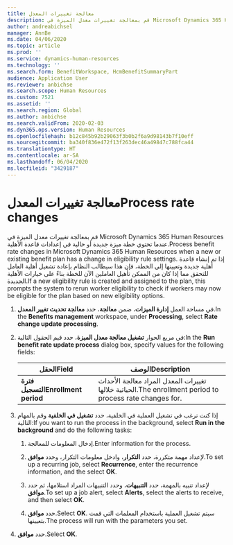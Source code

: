 ```yaml
---
title: معالجة تغييرات المعدل
description: قم بمعالجة تغييرات معدل الميزة في Microsoft Dynamics 365 Human Resources عندما تحتوي خطة ميزة جديدة أو حالية في إعدادات قاعدة الأهلية.
author: andreabichsel
manager: AnnBe
ms.date: 04/06/2020
ms.topic: article
ms.prod: ''
ms.service: dynamics-human-resources
ms.technology: ''
ms.search.form: BenefitWorkspace, HcmBenefitSummaryPart
audience: Application User
ms.reviewer: anbichse
ms.search.scope: Human Resources
ms.custom: 7521
ms.assetid: ''
ms.search.region: Global
ms.author: anbichse
ms.search.validFrom: 2020-02-03
ms.dyn365.ops.version: Human Resources
ms.openlocfilehash: b12c845b92b29063f3b0b2f6a9d98143b7f10eff
ms.sourcegitcommit: ba340f836e472f13f263dec46a49847c788fca44
ms.translationtype: HT
ms.contentlocale: ar-SA
ms.lasthandoff: 06/04/2020
ms.locfileid: "3429187"
---
```

# <a name="process-rate-changes"></a><span data-ttu-id="ce38a-103">معالجة تغييرات المعدل</span><span class="sxs-lookup"><span data-stu-id="ce38a-103">Process rate changes</span></span>

<span data-ttu-id="ce38a-104">قم بمعالجة تغييرات معدل الميزة في Microsoft Dynamics 365 Human Resources عندما تحتوي خطة ميزة جديدة أو حالية في إعدادات قاعدة الأهلية.</span><span class="sxs-lookup"><span data-stu-id="ce38a-104">Process benefit rate changes in Microsoft Dynamics 365 Human Resources when a new or existing benefit plan has a change in eligibility rule settings.</span></span> <span data-ttu-id="ce38a-105">إذا تم إنشاء قاعدة أهلية جديدة وتعيينها إلى الخطة، فإن هذا سيطالب النظام بإعادة تشغيل أهلية العامل للتحقق مما إذا كان من الممكن تأهيل العاملين الآن للخطة بناءً على خيارات الأهلية الجديدة.</span><span class="sxs-lookup"><span data-stu-id="ce38a-105">If a new eligibility rule is created and assigned to the plan, this prompts the system to rerun worker eligibility to check if workers may now be eligible for the plan based on new eligibility options.</span></span> 

1. <span data-ttu-id="ce38a-106">في مساحة العمل **إدارة الميزات**، ضمن **معالجة**، حدد **معالجة تحديث تغيير المعدل**.</span><span class="sxs-lookup"><span data-stu-id="ce38a-106">In the **Benefits management** workspace, under **Processing**, select **Rate change update processing**.</span></span>

2. <span data-ttu-id="ce38a-107">في مربع الحوار **تشغيل معالجة معدل الميزة**، حدد قيم الحقول التالية:</span><span class="sxs-lookup"><span data-stu-id="ce38a-107">In the **Run benefit rate update process** dialog box, specify values for the following fields:</span></span>

   | <span data-ttu-id="ce38a-108">الحقل</span><span class="sxs-lookup"><span data-stu-id="ce38a-108">Field</span></span> | <span data-ttu-id="ce38a-109">‏‏الوصف</span><span class="sxs-lookup"><span data-stu-id="ce38a-109">Description</span></span> |
   | --- | --- |
   | <span data-ttu-id="ce38a-110">**فترة التسجيل**</span><span class="sxs-lookup"><span data-stu-id="ce38a-110">**Enrollment period**</span></span> | <span data-ttu-id="ce38a-111">تغييرات المعدل المراد معالجة الأحداث الحياتية خلالها.</span><span class="sxs-lookup"><span data-stu-id="ce38a-111">The enrollment period to process rate changes for.</span></span> |

3. <span data-ttu-id="ce38a-112">إذا كنت ترغب في تشغيل العملية في الخلفية، حدد **تشغيل في الخلفية** وقم بالمهام التالية:</span><span class="sxs-lookup"><span data-stu-id="ce38a-112">If you want to run the process in the background, select **Run in the background** and do the following tasks:</span></span>

   1. <span data-ttu-id="ce38a-113">إدخال المعلومات للمعالجة.</span><span class="sxs-lookup"><span data-stu-id="ce38a-113">Enter information for the process.</span></span>

   2. <span data-ttu-id="ce38a-114">لإعداد مهمة متكررة، حدد **التكرار**، وادخل معلومات التكرار، وحدد **موافق**.</span><span class="sxs-lookup"><span data-stu-id="ce38a-114">To set up a recurring job, select **Recurrence**, enter the recurrence information, and the select **OK**.</span></span>

   3. <span data-ttu-id="ce38a-115">لإعداد تنبيه بالمهمة، حدد **التنبيهات**، وحدد التنبيهات المراد استلامها، ثم حدد **موافق**.</span><span class="sxs-lookup"><span data-stu-id="ce38a-115">To set up a job alert, select **Alerts**, select the alerts to receive, and then select **OK**.</span></span>

   4. <span data-ttu-id="ce38a-116">حدد **موافق**.</span><span class="sxs-lookup"><span data-stu-id="ce38a-116">Select **OK**.</span></span> <span data-ttu-id="ce38a-117">سيتم تشغيل العملية باستخدام المعلمات التي قمت بتعيينها.</span><span class="sxs-lookup"><span data-stu-id="ce38a-117">The process will run with the parameters you set.</span></span>

4. <span data-ttu-id="ce38a-118">حدد **موافق**.</span><span class="sxs-lookup"><span data-stu-id="ce38a-118">Select **OK**.</span></span>
